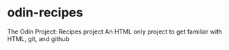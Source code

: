 # odin-recipes
The Odin Project: Recipes project
An HTML only project to get familiar with HTML, git, and github
